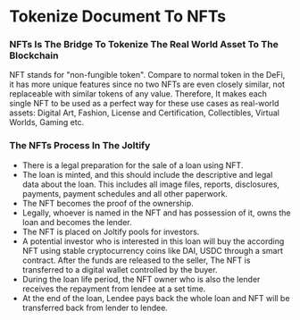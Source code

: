 # Tokenize Document To NFTs

### NFTs Is The Bridge To Tokenize The Real World Asset To The Blockchain

NFT stands for "non-fungible token". Compare to normal token in the DeFi, it has more unique features since no two NFTs are even closely similar, not replaceable with similar tokens of any value. Therefore, It makes each single NFT to be  used as a perfect way for these use cases as real-world assets:  Digital Art, Fashion, License and Certification, Collectibles, Virtual Worlds, Gaming etc.&#x20;

### The NFTs Process In The Joltify

* There is a legal preparation for the sale of a loan using NFT.
* The loan is minted, and this should include the descriptive and legal data about the loan.  This includes all image files, reports, disclosures, payments, payment schedules and all other paperwork.&#x20;
* The NFT becomes the proof of the ownership.
* Legally, whoever is named in the NFT and  has possession of it, owns the loan and becomes the lender.&#x20;
* The NFT is placed on Joltify pools for investors.
* A potential investor who is interested in this loan will buy the according NFT using stable cryptocurrency coins like DAI, USDC  through a smart contract. After the funds are released to the seller, The NFT is transferred to a digital wallet controlled by the buyer.
* During the loan life period, the NFT owner who is also the lender receives the repayment from lendee at a set time.
* At the end of the loan, Lendee pays back the whole loan and NFT will be transferred back from lender to lendee.&#x20;
